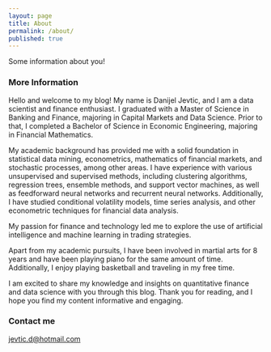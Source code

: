 ```yaml
---
layout: page
title: About
permalink: /about/
published: true
---
```


Some information about you!

### More Information

Hello and welcome to my blog! My name is Danijel Jevtic, and I am a data scientist and finance enthusiast. I graduated with a Master of Science in Banking and Finance, majoring in Capital Markets and Data Science. Prior to that, I completed a Bachelor of Science in Economic Engineering, majoring in Financial Mathematics.

My academic background has provided me with a solid foundation in statistical data mining, econometrics, mathematics of financial markets, and stochastic processes, among other areas. I have experience with various unsupervised and supervised methods, including clustering algorithms, regression trees, ensemble methods, and support vector machines, as well as feedforward neural networks and recurrent neural networks. Additionally, I have studied conditional volatility models, time series analysis, and other econometric techniques for financial data analysis.

My passion for finance and technology led me to explore the use of artificial intelligence and machine learning in trading strategies. 

Apart from my academic pursuits, I have been involved in martial arts for 8 years and have been playing piano for the same amount of time. Additionally, I enjoy playing basketball and traveling in my free time.

I am excited to share my knowledge and insights on quantitative finance and data science with you through this blog. Thank you for reading, and I hope you find my content informative and engaging.

### Contact me

[jevtic.d@hotmail.com](mailto:jevtic.d@hotmail.com)

